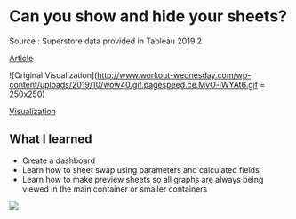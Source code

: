 # Can you show and hide your sheets?

Source : Superstore data provided in Tableau 2019.2 

[Article](http://www.workout-wednesday.com/week-40-can-you-show-and-hide-your-sheets/)

![Original Visualization](http://www.workout-wednesday.com/wp-content/uploads/2019/10/wow40.gif.pagespeed.ce.MvO-iWYAt6.gif = 250x250)

[Visualization](https://public.tableau.com/views/WW2019W40/Dashboard1?:display_count=y&:origin=viz_share_link)

## What I learned

- Create a dashboard
- Learn how to sheet swap using parameters and calculated fields
- Learn how to make preview sheets so all graphs are always being viewed in the main container or smaller containers
	
![](https://gyazo.com/eb5c5741b6a9a16c692170a41a49c858.png)
